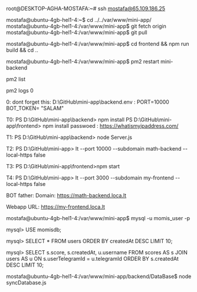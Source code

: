 <!-- RUN ON SERVER FROM GITHUB -->
<!-- ورود به هاست -->
root@DESKTOP-AGHA-MOSTAFA:~# ssh mostafa@65.109.186.25
<!-- دریافت اپدیت ها از گیتهاب -->
mostafa@ubuntu-4gb-hel1-4:~$ cd ../../var/www/mini-app/
mostafa@ubuntu-4gb-hel1-4:/var/www/mini-app$ git fetch origin
mostafa@ubuntu-4gb-hel1-4:/var/www/mini-app$ git pull
<!-- ساخت بیلد جدید فرانت -->
mostafa@ubuntu-4gb-hel1-4:/var/www/mini-app$ cd frontend && npm run build && cd ..
<!-- ریست کردن ران خودکار بک اند -->
mostafa@ubuntu-4gb-hel1-4:/var/www/mini-app$ pm2 restart mini-backend


<!-- گرفتن لاگ های بک اند-->
pm2 list 
<!-- بعدش اون بک اندی که میخوای را آیدیشو بردار و مثلا اگر 0 بود -->
pm2 logs 0

<!-- LOCAL RUN -->
0: dont forget this:
D:\GitHub\mini-app\backend\.env :
PORT=10000
BOT_TOKEN= "SALAM"

T0:
PS D:\GitHub\mini-app\backend> npm install
PS D:\GitHub\mini-app\frontend> npm install
passwoed : https://whatismyipaddress.com/

T1:
PS D:\GitHub\mini-app\backend> node Server.js

T2:
PS D:\GitHub\mini-app> lt --port 10000 --subdomain math-backend --local-https false

T3:
PS D:\GitHub\mini-app\frontend>npm start

T4:
PS D:\GitHub\mini-app> lt --port 3000 --subdomain my-frontend --local-https false

BOT father:
Domain:
https://math-backend.loca.lt

Webapp URL:
https://my-frontend.loca.lt



<!-- بررسی و اتصال به دیتابیس -->
<!-- داخل دایرکتوری اصلی mini-app در هاست -->
mostafa@ubuntu-4gb-hel1-4:/var/www/mini-app$ mysql -u momis_user -p
<!-- بعدش پسوورد طولانیه که تو پیوی ندافه -->
mysql> USE momisdb;
<!-- مثلا دیدن یوزر ها -->
mysql> SELECT * FROM users ORDER BY createdAt DESC LIMIT 10;
<!-- دیدن اخرین امتیازای همه کاربرا -->
mysql> SELECT s.score, s.createdAt, u.username  FROM scores AS s  JOIN users AS u ON s.userTelegramId =
u.telegramId  ORDER BY s.createdAt DESC LIMIT 10;


<!-- ریست و آپدین کردن دیتابیس بدون حذف دیتای قبلیب -->
mostafa@ubuntu-4gb-hel1-4:/var/www/mini-app/backend/DataBase$ node syncDatabase.js